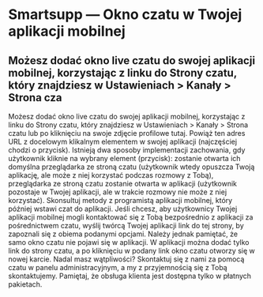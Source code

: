 # Smartsupp — Okno czatu w Twojej aplikacji mobilnej
## Możesz dodać okno live czatu do swojej aplikacji mobilnej, korzystając z linku do Strony czatu, który znajdziesz w Ustawieniach > Kanały > Strona cza
Możesz dodać okno live czatu do swojej aplikacji mobilnej, korzystając z linku do Strony czatu, który znajdziesz w Ustawieniach > Kanały > Strona czatu lub po kliknięciu na swoje zdjęcie profilowe tutaj. Powiąż ten adres URL z docelowym klikalnym elementem w swojej aplikacji (najczęściej chodzi o przycisk). Istnieją dwa sposoby implementacji zachowania, gdy użytkownik kliknie na wybrany element (przycisk):
zostanie otwarta ich domyślna przeglądarka ze stroną czatu (użytkownik wtedy opuszcza Twoją aplikację, ale może z niej korzystać podczas rozmowy z Tobą),
przeglądarka ze stroną czatu zostanie otwarta w aplikacji (użytkownik pozostaje w Twojej aplikacji, ale w trakcie rozmowy nie może z niej korzystać).
Skonsultuj metody z programistą aplikacji mobilnej, który później wstawi czat do aplikacji. Jeśli chcesz, aby użytkownicy Twojej aplikacji mobilnej mogli kontaktować się z Tobą bezpośrednio z aplikacji za pośrednictwem czatu, wyślij twórcą Twojej aplikacji link do tej strony, by zapoznali się z obiema podanymi opcjami.
Należy jednak pamiętać, że samo okno czatu nie pojawi się w aplikacji. W aplikacji można dodać tylko link do strony czatu, a po kliknięciu w podany link okno czatu otworzy się w nowej karcie.
Nadal masz wątpliwości? Skontaktuj się z nami za pomocą czatu w panelu administracyjnym, a my z przyjemnością się z Tobą skontaktujemy. Pamiętaj, że obsługa klienta jest dostępna tylko w płatnych pakietach.

